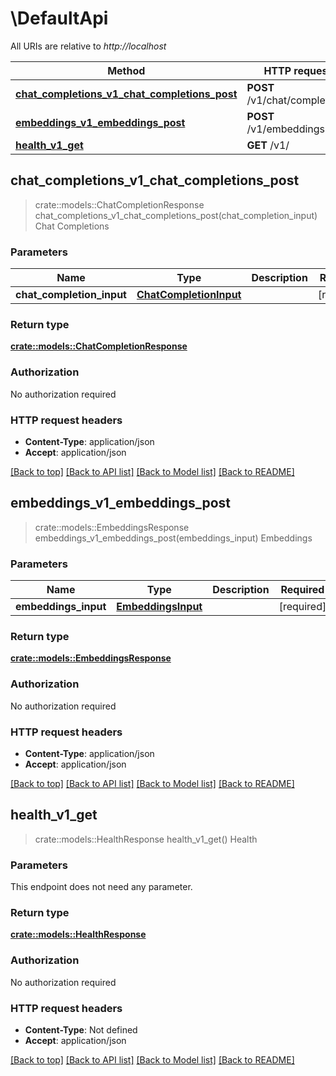 # \DefaultApi

All URIs are relative to *http://localhost*

Method | HTTP request | Description
------------- | ------------- | -------------
[**chat_completions_v1_chat_completions_post**](DefaultApi.md#chat_completions_v1_chat_completions_post) | **POST** /v1/chat/completions | Chat Completions
[**embeddings_v1_embeddings_post**](DefaultApi.md#embeddings_v1_embeddings_post) | **POST** /v1/embeddings | Embeddings
[**health_v1_get**](DefaultApi.md#health_v1_get) | **GET** /v1/ | Health



## chat_completions_v1_chat_completions_post

> crate::models::ChatCompletionResponse chat_completions_v1_chat_completions_post(chat_completion_input)
Chat Completions

### Parameters


Name | Type | Description  | Required | Notes
------------- | ------------- | ------------- | ------------- | -------------
**chat_completion_input** | [**ChatCompletionInput**](ChatCompletionInput.md) |  | [required] |

### Return type

[**crate::models::ChatCompletionResponse**](ChatCompletionResponse.md)

### Authorization

No authorization required

### HTTP request headers

- **Content-Type**: application/json
- **Accept**: application/json

[[Back to top]](#) [[Back to API list]](../README.md#documentation-for-api-endpoints) [[Back to Model list]](../README.md#documentation-for-models) [[Back to README]](../README.md)


## embeddings_v1_embeddings_post

> crate::models::EmbeddingsResponse embeddings_v1_embeddings_post(embeddings_input)
Embeddings

### Parameters


Name | Type | Description  | Required | Notes
------------- | ------------- | ------------- | ------------- | -------------
**embeddings_input** | [**EmbeddingsInput**](EmbeddingsInput.md) |  | [required] |

### Return type

[**crate::models::EmbeddingsResponse**](EmbeddingsResponse.md)

### Authorization

No authorization required

### HTTP request headers

- **Content-Type**: application/json
- **Accept**: application/json

[[Back to top]](#) [[Back to API list]](../README.md#documentation-for-api-endpoints) [[Back to Model list]](../README.md#documentation-for-models) [[Back to README]](../README.md)


## health_v1_get

> crate::models::HealthResponse health_v1_get()
Health

### Parameters

This endpoint does not need any parameter.

### Return type

[**crate::models::HealthResponse**](HealthResponse.md)

### Authorization

No authorization required

### HTTP request headers

- **Content-Type**: Not defined
- **Accept**: application/json

[[Back to top]](#) [[Back to API list]](../README.md#documentation-for-api-endpoints) [[Back to Model list]](../README.md#documentation-for-models) [[Back to README]](../README.md)

